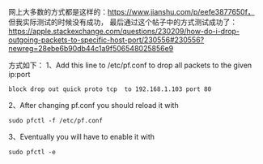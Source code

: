 网上大多数的方式都是这样的：https://www.jianshu.com/p/eefe3877650f，
但我实际测试的时候没有成功，
最后通过这个帖子中的方式测试成功了：https://apple.stackexchange.com/questions/230209/how-do-i-drop-outgoing-packets-to-specific-host-port/230556#230556?newreg=28ebe6b90db44c1a9f506548025856e9

方式如下：
1、Add this line to /etc/pf.conf to drop all packets to the given ip:port
```
block drop out quick proto tcp  to 192.168.1.103 port 80
```
2、After changing pf.conf you should reload it with
```
sudo pfctl -f /etc/pf.conf
```
3、Eventually you will have to enable it with
```
sudo pfctl -e
```